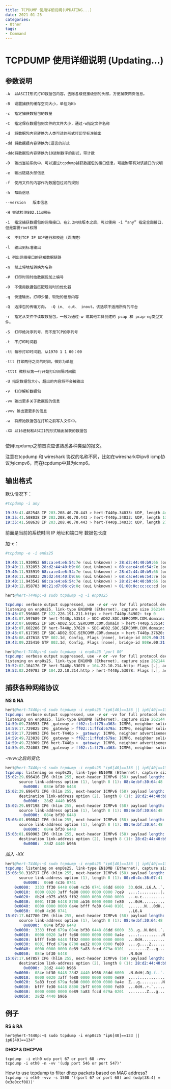 ```yaml
---
title: TCPDUMP 使用详细说明(UPDATING...)
date: 2021-01-25
categories:
- Other
tags:
- Command
---
```



# TCPDUMP 使用详细说明 (Updating...)


## 参数说明

    -A  以ASCII形式打印数据包内容，去除各级链接级别的头部，方便捕获网页信息。
    
    -B  设置捕获的缓存空间大小，单位为Kb
    
    -c  指定捕获数据包的数量 

    -C  指定保存数据包到文件的文件大小，通过-w指定文件名称

    -d  将数据包内容转换为人类可读的形式打印至标准输出

    -dd 将数据报内容转换为C语言的形式

    -ddd将数据包内容转换为10进制数字的形式，带计数

    -D  输出当前系统中，可以通过tcpdump捕获数据包的接口信息，可能附带有对该接口的说明

    -e  输出链路头部信息

    -f  使用文件的内容作为数据包过滤的规则

    -h  帮助信息

    --version   版本信息
    
    -H 尝试检测802.11s网头

    -i  指定捕获数据包的网络接口，在2.2内核版本之后，可以使用 -i “any” 指定全部接口，但是需要root权限

    -K  不对TCP IP UDP进行和校验（弄清楚）

    -l  输出到标准输出

    -L 列出网络接口的已知数据链路

    -n  禁止将地址转换为名称

    -#  打印时同时给数据包加上编号

    -O  不使用数据包匹配规则时的优化器

    -q  快速输出，打印少量、较短的信息内容

    -Q  选择包的传输方向， -Q in、 out、 inout。该选项不适用所有的平台

    -r  指定从文件中读取数据包，一般为通过-w 或其他工具创建的 pcap 和 pcap-ng类型文件。

    -S  打印绝对序列号，而不是TCP的序列号

    -t  不打印时间戳

    -tt 每秒打印时间戳，从1970 1 1 00：00

    -ttt 打印两行之间的时间，微妙为单位

    -tttt 微秒从第一行开始打印间隔时间戳

    -U 指定数据包大小，超出的内容将不会被输出

    -v  打印解析数据包

    -vv 输出更多关于数据包的信息

    -vvv 输出更更多的信息

    -w  将原始数据包在打印之前写入文件中。

    -XX 以16进制和ASCII的形式输出捕获的数据包   


## 

使用tcpdump之前首次应该熟悉各种类型的报文。

注意在tcpdump 和 wireshark 协议的名称不同，比如在wireshark中ipv6 icmp协议为icmpv6，而在tcpdump中其为icmp6。


## 输出格式

默认情况下：
```s
#tcpdump -i any 

19:35:41.482548 IP 203.208.40.70.443 > hert-T440p.34033: UDP, length 44
19:35:41.508038 IP 203.208.40.70.443 > hert-T440p.34033: UDP, length 1350
19:35:41.508638 IP 203.208.40.70.443 > hert-T440p.34033: UDP, length 27
```
前面是当前的系统时间
IP
地址和端口号
数据包长度


加-e：
```s
#tcpdump -e -i en0s25

19:40:11.930952 68:ca:e4:e6:54:7e (oui Unknown) > 28:d2:44:40:b9:66 (oui Unknown), ethertype IPv4 (0x0800), length 88: SDC-AD02.SDC.SERCOMM.COM.domain > hert-T440p.55314: 46953 NXDomain 0/0/0 (46)
19:40:11.932853 28:d2:44:40:b9:66 (oui Unknown) > 68:ca:e4:e6:54:7e (oui Unknown), ethertype IPv4 (0x0800), length 87: hert-T440p.38396 > SDC-AD02.SDC.SERCOMM.COM.domain: 55160+ PTR? 206.142.21.172.in-addr.arpa. (45)
19:40:11.935919 68:ca:e4:e6:54:7e (oui Unknown) > 28:d2:44:40:b9:66 (oui Unknown), ethertype IPv4 (0x0800), length 87: SDC-AD02.SDC.SERCOMM.COM.domain > hert-T440p.38396: 55160 NXDomain 0/0/0 (45)
19:40:11.938023 28:d2:44:40:b9:66 (oui Unknown) > 68:ca:e4:e6:54:7e (oui Unknown), ethertype IPv4 (0x0800), length 86: hert-T440p.35926 > SDC-AD02.SDC.SERCOMM.COM.domain: 48192+ PTR? 21.142.21.172.in-addr.arpa. (44)
19:40:11.943542 68:ca:e4:e6:54:7e (oui Unknown) > 28:d2:44:40:b9:66 (oui Unknown), ethertype IPv4 (0x0800), length 86: SDC-AD02.SDC.SERCOMM.COM.domain > hert-T440p.35926: 48192 NXDomain 0/0/0 (44)
19:40:12.058703 00:21:d7:06:c9:0c (oui Unknown) > 01:00:0c:cc:cc:cd (oui Unknown), ethertype 802.1Q (0x8100), length 68: vlan 41, p 7, LLC, dsap SNAP (0xaa) Individual, ssap SNAP (0xaa) Command, ctrl 0x03: oui Cisco (0x00000c), pid PVST (0x010b), length 42: STP 802.1d, Config, Flags [none], bridge-id 8029.00:21:d7:06:c9:00.800c, length 42

```

```s
hert@hert-T440p:~$ sudo tcpdump -q -i enp0s25

tcpdump: verbose output suppressed, use -v or -vv for full protocol decode
listening on enp0s25, link-type EN10MB (Ethernet), capture size 262144 bytes
19:43:07.596086 IP 122.226.191.211.https > hert-T440p.54902: tcp 0
19:43:07.597689 IP hert-T440p.53514 > SDC-AD02.SDC.SERCOMM.COM.domain: UDP, length 44
19:43:07.600852 IP SDC-AD02.SDC.SERCOMM.COM.domain > hert-T440p.53514: UDP, length 44
19:43:07.602206 IP hert-T440p.37620 > SDC-AD02.SDC.SERCOMM.COM.domain: UDP, length 46
19:43:07.617395 IP SDC-AD02.SDC.SERCOMM.COM.domain > hert-T440p.37620: UDP, length 46
19:43:08.437618 STP 802.1d, Config, Flags [none], bridge-id 8029.00:21:d7:06:c9:00.800c, length 42
19:43:09.235410 STP 802.1d, Config, Flags [none], bridge-id 808e.00:21:d7:06:c9:00.800c, length 42
```

```s
hert@hert-T440p:~$ sudo tcpdump -i enp0s25 'port 80'
tcpdump: verbose output suppressed, use -v or -vv for full protocol decode
listening on enp0s25, link-type EN10MB (Ethernet), capture size 262144 bytes
19:52:02.104176 IP hert-T440p.53078 > 104.22.10.214.http: Flags [.], ack 2111015245, win 501, length 0
19:52:02.249783 IP 104.22.10.214.http > hert-T440p.53078: Flags [.], ack 1, win 66, length 0
```

## 捕获各种网络协议

**NS & NA**
```s
hert@hert-T440p:~$ sudo tcpdump -i enp0s25 "ip6[40]==136 || ip6[40]==135"
tcpdump: verbose output suppressed, use -v or -vv for full protocol decode
listening on enp0s25, link-type EN10MB (Ethernet), capture size 262144 bytes
14:59:09.730593 IP6 _gateway > ff02::1:ff75:a363: ICMP6, neighbor solicitation, who has fe80::7ce9:b2d:c075:a363, length 32
14:59:17.729825 IP6 _gateway > ff02::1:ffcd:679a: ICMP6, neighbor solicitation, who has hert-T440p, length 32
14:59:17.729893 IP6 hert-T440p > _gateway: ICMP6, neighbor advertisement, tgt is hert-T440p, length 32
14:59:49.723838 IP6 _gateway > ff02::1:ffcd:679a: ICMP6, neighbor solicitation, who has hert-T440p, length 32
14:59:49.723909 IP6 hert-T440p > _gateway: ICMP6, neighbor advertisement, tgt is hert-T440p, length 32
14:59:49.724003 IP6 _gateway > ff02::1:ff75:a363: ICMP6, neighbor solicitation, who has fe80::7ce9:b2d:c075:a363, length 32
```

_-nvvv之后的变化_

```s
hert@hert-T440p:~$ sudo tcpdump -i enp0s25 "ip6[40]==136 || ip6[40]==135" -nvvv
tcpdump: listening on enp0s25, link-type EN10MB (Ethernet), capture size 262144 bytes
15:02:29.696416 IP6 (hlim 255, next-header ICMPv6 (58) payload length: 32) fe80::a4e:bfff:fe30:6448 > ff02::1:ffcd:679a: [icmp6 sum ok] ICMP6, neighbor solicitation, length 32, who has fe80::e89:5a83:fccd:679a
	  source link-address option (1), length 8 (1): 08:4e:bf:30:64:48
	    0x0000:  084e bf30 6448
15:02:29.696472 IP6 (hlim 255, next-header ICMPv6 (58) payload length: 32) fe80::e89:5a83:fccd:679a > fe80::a4e:bfff:fe30:6448: [icmp6 sum ok] ICMP6, neighbor advertisement, length 32, tgt is fe80::e89:5a83:fccd:679a, Flags [solicited, override]
	  destination link-address option (2), length 8 (1): 28:d2:44:40:b9:66
	    0x0000:  28d2 4440 b966
15:02:29.697198 IP6 (hlim 255, next-header ICMPv6 (58) payload length: 32) fe80::a4e:bfff:fe30:6448 > ff02::1:ff75:a363: [icmp6 sum ok] ICMP6, neighbor solicitation, length 32, who has fe80::7ce9:b2d:c075:a363
	  source link-address option (1), length 8 (1): 08:4e:bf:30:64:48
	    0x0000:  084e bf30 6448
15:03:01.690842 IP6 (hlim 255, next-header ICMPv6 (58) payload length: 32) fe80::a4e:bfff:fe30:6448 > ff02::1:ffcd:679a: [icmp6 sum ok] ICMP6, neighbor solicitation, length 32, who has fe80::e89:5a83:fccd:679a
	  source link-address option (1), length 8 (1): 08:4e:bf:30:64:48
	    0x0000:  084e bf30 6448
15:03:01.690903 IP6 (hlim 255, next-header ICMPv6 (58) payload length: 32) fe80::e89:5a83:fccd:679a > fe80::a4e:bfff:fe30:6448: [icmp6 sum ok] ICMP6, neighbor advertisement, length 32, tgt is fe80::e89:5a83:fccd:679a, Flags [solicited, override]
	  destination link-address option (2), length 8 (1): 28:d2:44:40:b9:66
	    0x0000:  28d2 4440 b966
```

_加入 -XX_ 

```s
hert@hert-T440p:~$ sudo tcpdump -i enp0s25 "ip6[40]==136 || ip6[40]==135" -XX -nvvv
tcpdump: listening on enp0s25, link-type EN10MB (Ethernet), capture size 262144 bytes
15:06:50.316717 IP6 (hlim 255, next-header ICMPv6 (58) payload length: 32) fe80::7ce9:b2d:c075:a363 > ff02::1:ff30:6448: [icmp6 sum ok] ICMP6, neighbor solicitation, length 32, who has fe80::a4e:bfff:fe30:6448
	  source link-address option (1), length 8 (1): 00:e0:4c:36:07:41
	    0x0000:  00e0 4c36 0741
	0x0000:  3333 ff30 6448 00e0 4c36 0741 86dd 6000  33.0dH..L6.A..`.
	0x0010:  0000 0020 3aff fe80 0000 0000 0000 7ce9  ....:.........|.
	0x0020:  0b2d c075 a363 ff02 0000 0000 0000 0000  .-.u.c..........
	0x0030:  0001 ff30 6448 8700 ab16 0000 0000 fe80  ...0dH..........
	0x0040:  0000 0000 0000 0a4e bfff fe30 6448 0101  .......N...0dH..
	0x0050:  00e0 4c36 0741                           ..L6.A
15:07:17.647780 IP6 (hlim 255, next-header ICMPv6 (58) payload length: 32) fe80::a4e:bfff:fe30:6448 > ff02::1:ffcd:679a: [icmp6 sum ok] ICMP6, neighbor solicitation, length 32, who has fe80::e89:5a83:fccd:679a
	  source link-address option (1), length 8 (1): 08:4e:bf:30:64:48
	    0x0000:  084e bf30 6448
	0x0000:  3333 ffcd 679a 084e bf30 6448 86dd 6000  33..g..N.0dH..`.
	0x0010:  0000 0020 3aff fe80 0000 0000 0000 0a4e  ....:..........N
	0x0020:  bfff fe30 6448 ff02 0000 0000 0000 0000  ...0dH..........
	0x0030:  0001 ffcd 679a 8700 ee32 0000 0000 fe80  ....g....2......
	0x0040:  0000 0000 0000 0e89 5a83 fccd 679a 0101  ........Z...g...
	0x0050:  084e bf30 6448                           .N.0dH
15:07:17.647857 IP6 (hlim 255, next-header ICMPv6 (58) payload length: 32) fe80::e89:5a83:fccd:679a > fe80::a4e:bfff:fe30:6448: [icmp6 sum ok] ICMP6, neighbor advertisement, length 32, tgt is fe80::e89:5a83:fccd:679a, Flags [solicited, override]
	  destination link-address option (2), length 8 (1): 28:d2:44:40:b9:66
	    0x0000:  28d2 4440 b966
	0x0000:  084e bf30 6448 28d2 4440 b966 86dd 6000  .N.0dH(.D@.f..`.
	0x0010:  0000 0020 3aff fe80 0000 0000 0000 0e89  ....:...........
	0x0020:  5a83 fccd 679a fe80 0000 0000 0000 0a4e  Z...g..........N
	0x0030:  bfff fe30 6448 8800 2bf7 6000 0000 fe80  ...0dH..+.`.....
	0x0040:  0000 0000 0000 0e89 5a83 fccd 679a 0201  ........Z...g...
	0x0050:  28d2 4440 b966 
```

## 例子

**RS & RA**

`hert@hert-T440p:~$ sudo tcpdump -i enp0s25 "ip6[40]==133 || ip6[40]==134"`


**DHCP & DHCPV6**  

`tcpdump  -i eth0 udp port 67 or port 68 -vvv`  
`tcpdump -i eth0 -n -vv '(udp port 546 or port 547)'`  

How to use tcpdump to filter dhcp packets based on MAC address?  
`tcpdump -i eth0 -vvv -s 1500 '((port 67 or port 68) and (udp[38:4] = 0x3e0ccf08))'`

